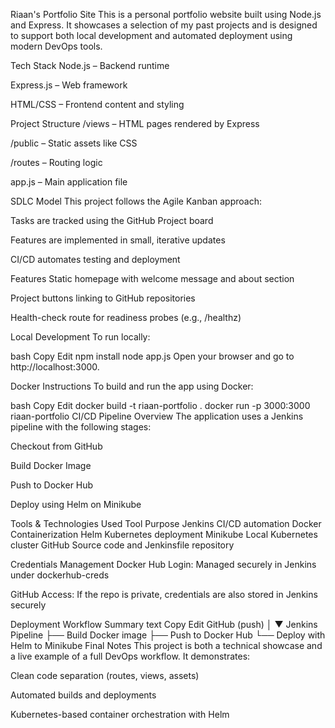 Riaan's Portfolio Site
This is a personal portfolio website built using Node.js and Express. It showcases a selection of my past projects and is designed to support both local development and automated deployment using modern DevOps tools.

Tech Stack
Node.js – Backend runtime

Express.js – Web framework

HTML/CSS – Frontend content and styling

Project Structure
/views – HTML pages rendered by Express

/public – Static assets like CSS

/routes – Routing logic

app.js – Main application file

SDLC Model
This project follows the Agile Kanban approach:

Tasks are tracked using the GitHub Project board

Features are implemented in small, iterative updates

CI/CD automates testing and deployment

Features
Static homepage with welcome message and about section

Project buttons linking to GitHub repositories

Health-check route for readiness probes (e.g., /healthz)

Local Development
To run locally:

bash
Copy
Edit
npm install
node app.js
Open your browser and go to http://localhost:3000.

Docker Instructions
To build and run the app using Docker:

bash
Copy
Edit
docker build -t riaan-portfolio .
docker run -p 3000:3000 riaan-portfolio
CI/CD Pipeline Overview
The application uses a Jenkins pipeline with the following stages:

Checkout from GitHub

Build Docker Image

Push to Docker Hub

Deploy using Helm on Minikube

Tools & Technologies Used
Tool	Purpose
Jenkins	CI/CD automation
Docker	Containerization
Helm	Kubernetes deployment
Minikube	Local Kubernetes cluster
GitHub	Source code and Jenkinsfile repository

Credentials Management
Docker Hub Login: Managed securely in Jenkins under dockerhub-creds

GitHub Access: If the repo is private, credentials are also stored in Jenkins securely

Deployment Workflow Summary
text
Copy
Edit
GitHub (push) 
   │
   ▼
Jenkins Pipeline
   ├── Build Docker image
   ├── Push to Docker Hub
   └── Deploy with Helm to Minikube
Final Notes
This project is both a technical showcase and a live example of a full DevOps workflow. It demonstrates:

Clean code separation (routes, views, assets)

Automated builds and deployments

Kubernetes-based container orchestration with Helm


